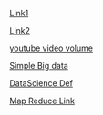 [Link1](http://lod-cloud.net) </br>

[Link2](https://www.slideshare.net/BernardMarr/big-data-25-facts/)</br>

[youtube video volume](https://www.youtube.com/watch?v=0fKBhvDjuy0)</br>

[Simple Big data](http://words.sdsc.edu/words-data-science/big-data)</br>

[DataScience Def](http://words.sdsc.edu/words-data-science/data-science)</br>

[Map Reduce Link](http://words.sdsc.edu/words-data-science/mapreduce)

